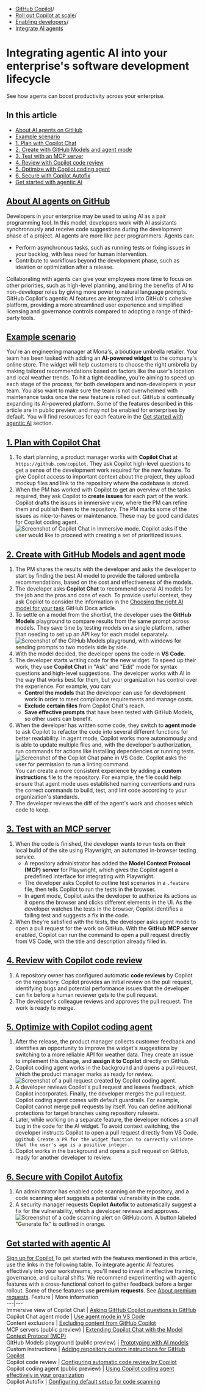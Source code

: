   * [GitHub Copilot](https://docs.github.com/en/copilot "GitHub Copilot")/
  * [Roll out Copilot at scale](https://docs.github.com/en/copilot/rolling-out-github-copilot-at-scale "Roll out Copilot at scale")/
  * [Enabling developers](https://docs.github.com/en/copilot/rolling-out-github-copilot-at-scale/enabling-developers "Enabling developers")/
  * [Integrate AI agents](https://docs.github.com/en/copilot/rolling-out-github-copilot-at-scale/enabling-developers/integrating-agentic-ai "Integrate AI agents")


# Integrating agentic AI into your enterprise's software development lifecycle
See how agents can boost productivity across your enterprise.
## In this article
  * [About AI agents on GitHub](https://docs.github.com/en/copilot/rolling-out-github-copilot-at-scale/enabling-developers/integrating-agentic-ai#about-ai-agents-on-github)
  * [Example scenario](https://docs.github.com/en/copilot/rolling-out-github-copilot-at-scale/enabling-developers/integrating-agentic-ai#example-scenario)
  * [1. Plan with Copilot Chat](https://docs.github.com/en/copilot/rolling-out-github-copilot-at-scale/enabling-developers/integrating-agentic-ai#1-plan-with-copilot-chat)
  * [2. Create with GitHub Models and agent mode](https://docs.github.com/en/copilot/rolling-out-github-copilot-at-scale/enabling-developers/integrating-agentic-ai#2-create-with-github-models-and-agent-mode)
  * [3. Test with an MCP server](https://docs.github.com/en/copilot/rolling-out-github-copilot-at-scale/enabling-developers/integrating-agentic-ai#3-test-with-an-mcp-server)
  * [4. Review with Copilot code review](https://docs.github.com/en/copilot/rolling-out-github-copilot-at-scale/enabling-developers/integrating-agentic-ai#4-review-with-copilot-code-review)
  * [5. Optimize with Copilot coding agent](https://docs.github.com/en/copilot/rolling-out-github-copilot-at-scale/enabling-developers/integrating-agentic-ai#5-optimize-with-copilot-coding-agent)
  * [6. Secure with Copilot Autofix](https://docs.github.com/en/copilot/rolling-out-github-copilot-at-scale/enabling-developers/integrating-agentic-ai#6-secure-with-copilot-autofix)
  * [Get started with agentic AI](https://docs.github.com/en/copilot/rolling-out-github-copilot-at-scale/enabling-developers/integrating-agentic-ai#get-started-with-agentic-ai)


## [About AI agents on GitHub](https://docs.github.com/en/copilot/rolling-out-github-copilot-at-scale/enabling-developers/integrating-agentic-ai#about-ai-agents-on-github)
Developers in your enterprise may be used to using AI as a pair programming tool. In this model, developers work with AI assistants synchronously and receive code suggestions during the development phase of a project.
AI agents are more like peer programmers. Agents can:
  * Perform asynchronous tasks, such as running tests or fixing issues in your backlog, with less need for human intervention.
  * Contribute to workflows beyond the development phase, such as ideation or optimization after a release.


Collaborating with agents can give your employees more time to focus on other priorities, such as high-level planning, and bring the benefits of AI to non-developer roles by giving more power to natural language prompts.
GitHub Copilot's agentic AI features are integrated into GitHub's cohesive platform, providing a more streamlined user experience and simplified licensing and governance controls compared to adopting a range of third-party tools.
## [Example scenario](https://docs.github.com/en/copilot/rolling-out-github-copilot-at-scale/enabling-developers/integrating-agentic-ai#example-scenario)
You're an engineering manager at Mona's, a boutique umbrella retailer. Your team has been tasked with adding an **AI-powered widget** to the company's online store. The widget will help customers to choose the right umbrella by making tailored recommendations based on factors like the user's location and local weather trends.
To hit a tight deadline, you're aiming to speed up each stage of the process, for both developers and non-developers in your team. You also want to make sure the team is not overwhelmed with maintenance tasks once the new feature is rolled out.
GitHub is continually expanding its AI-powered platform. Some of the features described in this article are in public preview, and may not be enabled for enterprises by default. You will find resources for each feature in the [Get started with agentic AI](https://docs.github.com/en/copilot/rolling-out-github-copilot-at-scale/enabling-developers/integrating-agentic-ai#get-started-with-agentic-ai) section.
## [1. Plan with Copilot Chat](https://docs.github.com/en/copilot/rolling-out-github-copilot-at-scale/enabling-developers/integrating-agentic-ai#1-plan-with-copilot-chat)
  1. To start planning, a product manager works with **Copilot Chat** at `https://github.com/copilot`.
They ask Copilot high-level questions to get a sense of the development work required for the new feature. To give Copilot access to important context about the project, they upload mockup files and link to the repository where the codebase is stored.
  2. When the PM has worked with Copilot to get an overview of the tasks required, they ask Copilot to **create issues** for each part of the work.
Copilot drafts the issues in immersive view, where the PM can refine them and publish them to the repository.
The PM marks some of the issues as nice-to-haves or maintenance. These may be good candidates for Copilot coding agent.
![Screenshot of Copilot Chat in immersive mode. Copilot asks if the user would like to proceed with creating a set of prioritized issues.](https://docs.github.com/assets/cb-177671/images/help/copilot/sdlc-guide/issue-creation.png)


## [2. Create with GitHub Models and agent mode](https://docs.github.com/en/copilot/rolling-out-github-copilot-at-scale/enabling-developers/integrating-agentic-ai#2-create-with-github-models-and-agent-mode)
  1. The PM shares the results with the developer and asks the developer to start by finding the best AI model to provide the tailored umbrella recommendations, based on the cost and effectiveness of the models.
  2. The developer asks **Copilot Chat** to recommend several AI models for the job and the pros and cons of each. To provide useful context, they ask Copilot to consider the information in the [Choosing the right AI model for your task](https://docs.github.com/en/copilot/using-github-copilot/ai-models/choosing-the-right-ai-model-for-your-task) GitHub Docs article.
  3. To settle on a model from the shortlist, the developer uses the **GitHub Models** playground to compare results from the same prompt across models. They save time by testing models on a single platform, rather than needing to set up an API key for each model separately.
![Screenshot of the GitHub Models playground, with windows for sending prompts to two models side by side.](https://docs.github.com/assets/cb-352015/images/help/copilot/sdlc-guide/model-compare.png)
  4. With the model decided, the developer opens the code in **VS Code**.
  5. The developer starts writing code for the new widget. To speed up their work, they use **Copilot Chat** in "Ask" and "Edit" mode for syntax questions and high-level suggestions.
The developer works with AI in the way that works best for them, but your organization has control over the experience. For example, you can:
     * **Control the models** that the developer can use for development work in order to meet compliance requirements and manage costs.
     * **Exclude certain files** from Copilot Chat's reach.
     * **Save effective prompts** that have been tested with GitHub Models, so other users can benefit.
  6. When the developer has written some code, they switch to **agent mode** to ask Copilot to refactor the code into several different functions for better readability.
In agent mode, Copilot works more autonomously and is able to update multiple files and, with the developer's authorization, run commands for actions like installing dependencies or running tests.
![Screenshot of the Copilot Chat pane in VS Code. Copilot asks the user for permission to run a linting command.](https://docs.github.com/assets/cb-56951/images/help/copilot/sdlc-guide/agent-mode.png)
You can create a more consistent experience by adding a **custom instructions** file to the repository. For example, the file could help ensure that agent mode uses established naming conventions and runs the correct commands to build, test, and lint code according to your organization's standards.
  7. The developer reviews the diff of the agent's work and chooses which code to keep.


## [3. Test with an MCP server](https://docs.github.com/en/copilot/rolling-out-github-copilot-at-scale/enabling-developers/integrating-agentic-ai#3-test-with-an-mcp-server)
  1. When the code is finished, the developer wants to run tests on their local build of the site using Playwright, an automated in-browser testing service.
     * A repository administrator has added the **Model Context Protocol (MCP) server** for Playwright, which gives the Copilot agent a predefined interface for integrating with Playwright.
     * The developer asks Copilot to outline test scenarios in a `.feature` file, then tells Copilot to run the tests in the browser.
     * In agent mode, Copilot asks the developer to authorize its actions as it opens the browser and clicks different elements in the UI. As the developer watches the tests in the browser, Copilot identifies a failing test and suggests a fix in the code.
  2. When they're satisfied with the tests, the developer asks agent mode to open a pull request for the work on GitHub.
With the **GitHub MCP server** enabled, Copilot can run the command to open a pull request directly from VS Code, with the title and description already filled in.


## [4. Review with Copilot code review](https://docs.github.com/en/copilot/rolling-out-github-copilot-at-scale/enabling-developers/integrating-agentic-ai#4-review-with-copilot-code-review)
  1. A repository owner has configured automatic **code reviews** by Copilot on the repository. Copilot provides an initial review on the pull request, identifying bugs and potential performance issues that the developer can fix before a human reviewer gets to the pull request.
  2. The developer's colleague reviews and approves the pull request. The work is ready to merge.


## [5. Optimize with Copilot coding agent](https://docs.github.com/en/copilot/rolling-out-github-copilot-at-scale/enabling-developers/integrating-agentic-ai#5-optimize-with-copilot-coding-agent)
  1. After the release, the product manager collects customer feedback and identifies an opportunity to improve the widget's suggestions by switching to a more reliable API for weather data. They create an issue to implement this change, and **assign it to Copilot** directly on GitHub.
  2. Copilot coding agent works in the background and opens a pull request, which the product manager marks as ready for review.
![Screenshot of a pull request created by Copilot coding agent.](https://docs.github.com/assets/cb-148164/images/help/copilot/sdlc-guide/agent-pr.png)
  3. A developer reviews Copilot's pull request and leaves feedback, which Copilot incorporates. Finally, the developer merges the pull request.
Copilot coding agent comes with default guardrails. For example, Copilot cannot merge pull requests by itself. You can define additional protections for target branches using repository rulesets.
  4. Later, while working on a separate feature, the developer notices a small bug in the code for the AI widget. To avoid context switching, the developer instructs Copilot to open a pull request directly from VS Code.
`@github Create a PR for the widget function to correctly validate that the user's age is a positive integer.`
  5. Copilot works in the background and opens a pull request on GitHub, ready for another developer to review.


## [6. Secure with Copilot Autofix](https://docs.github.com/en/copilot/rolling-out-github-copilot-at-scale/enabling-developers/integrating-agentic-ai#6-secure-with-copilot-autofix)
  1. An administrator has enabled code scanning on the repository, and a code scanning alert suggests a potential vulnerability in the code.
  2. A security manager requests **Copilot Autofix** to automatically suggest a fix for the vulnerability, which a developer reviews and approves.
![Screenshot of a code scanning alert on GitHub.com. A button labeled "Generate fix" is outlined in orange.](https://docs.github.com/assets/cb-84211/images/help/copilot/sdlc-guide/autofix.png)


## [Get started with agentic AI](https://docs.github.com/en/copilot/rolling-out-github-copilot-at-scale/enabling-developers/integrating-agentic-ai#get-started-with-agentic-ai)
[Sign up for Copilot ](https://github.com/github-copilot/purchase?ref_cta=Copilot+Enterprise+trial&ref_cta=Copilot+Business+trial&ref_loc=integrating-agentic-ai)
To get started with the features mentioned in this article, use the links in the following table.
To integrate agentic AI features effectively into your workstreams, you'll need to invest in effective training, governance, and cultural shifts. We recommend experimenting with agentic features with a cross-functional cohort to gather feedback before a larger rollout.
Some of these features use **premium requests**. See [About premium requests](https://docs.github.com/en/copilot/managing-copilot/monitoring-usage-and-entitlements/about-premium-requests).
Feature | More information  
---|---  
Immersive view of Copilot Chat | [Asking GitHub Copilot questions in GitHub](https://docs.github.com/en/copilot/using-github-copilot/copilot-chat/asking-github-copilot-questions-in-github#submitting-a-question-to-copilot-chat)  
Copilot Chat agent mode | [Use agent mode in VS Code](https://code.visualstudio.com/docs/copilot/chat/chat-agent-mode)  
Content exclusions | [Excluding content from GitHub Copilot](https://docs.github.com/en/copilot/managing-copilot/configuring-and-auditing-content-exclusion/excluding-content-from-github-copilot)  
MCP servers (public preview) | [Extending Copilot Chat with the Model Context Protocol (MCP)](https://docs.github.com/en/copilot/customizing-copilot/extending-copilot-chat-with-mcp#configuring-mcp-servers-in-visual-studio-code)  
GitHub Models playground (public preview) | [Prototyping with AI models](https://docs.github.com/en/github-models/prototyping-with-ai-models#experimenting-with-ai-models-in-the-playground)  
Custom instructions | [Adding repository custom instructions for GitHub Copilot](https://docs.github.com/en/copilot/customizing-copilot/adding-repository-custom-instructions-for-github-copilot?tool=vscode)  
Copilot code review | [Configuring automatic code review by Copilot](https://docs.github.com/en/copilot/using-github-copilot/code-review/configuring-automatic-code-review-by-copilot)  
Copilot coding agent (public preview) | [Using Copilot coding agent effectively in your organization](https://docs.github.com/en/copilot/rolling-out-github-copilot-at-scale/enabling-developers/using-copilot-coding-agent-in-org)  
Copilot Autofix | [Configuring default setup for code scanning](https://docs.github.com/en/code-security/code-scanning/enabling-code-scanning/configuring-default-setup-for-code-scanning)
